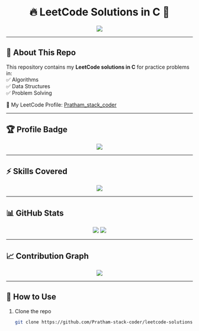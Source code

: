 <h1 align="center">🔥 LeetCode Solutions in C 🚀</h1>

<p align="center">
  <img src="https://readme-typing-svg.herokuapp.com?font=Fira+Code&size=25&duration=3000&pause=500&color=00FF00&center=true&vCenter=true&width=500&lines=Welcome+to+LeetCode+Solutions;C+Language+Implementations;Algorithms+%7C+Data+Structures;Competitive+Programming+Practice" />
</p>

---

## 📌 About This Repo  
This repository contains my **LeetCode solutions in C** for practice problems in:  
✅ Algorithms  
✅ Data Structures  
✅ Problem Solving  

🔗 My LeetCode Profile: [Pratham_stack_coder](https://leetcode.com/u/Pratham_stack_coder)  

---

## 🏆 Profile Badge  

<p align="center">
  <a href="https://leetcode.com/u/Pratham_stack_coder">
    <img src="https://img.shields.io/badge/LeetCode-Profile-orange?style=for-the-badge&logo=LeetCode" />
  </a>
</p>

---

## ⚡ Skills Covered  

<p align="center">
  <img src="https://skillicons.dev/icons?i=c,git,linux" />
</p>

---

## 📊 GitHub Stats  

<p align="center">
  <img src="https://github-readme-stats.vercel.app/api?username=Pratham-stack-coder&show_icons=true&theme=radical" />
  <img src="https://github-readme-streak-stats.herokuapp.com/?user=Pratham-stack-coder&theme=radical" />
</p>

---

## 📈 Contribution Graph  

<p align="center">
  <img src="https://github-readme-activity-graph.vercel.app/graph?username=Pratham-stack-coder&theme=react-dark" />
</p>

---

## 🚀 How to Use  

1. Clone the repo  
   ```bash
   git clone https://github.com/Pratham-stack-coder/leetcode-solutions.git

